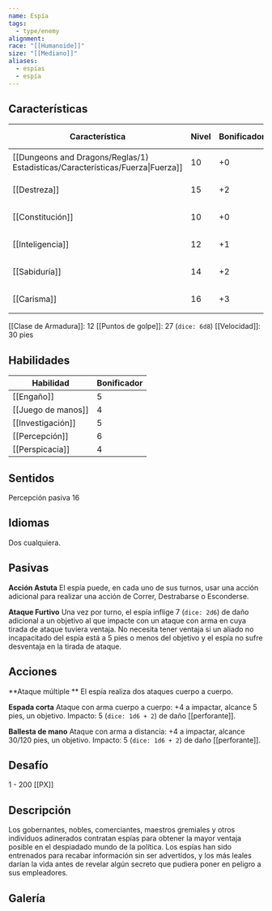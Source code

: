 ```yaml
---
name: Espía
tags:
  - type/enemy
alignment: 
race: "[[Humanoide]]"
size: "[[Mediano]]"
aliases:
  - espías
  - espía
---
```


## Características

| Característica                                                                 | Nivel | Bonificador | Lanzar dado      |
| ------------------------------------------------------------------------------ | ----- | ----------- | ---------------- |
| [[Dungeons and Dragons/Reglas/1) Estadisticas/Características/Fuerza\|Fuerza]] | 10    | +0          | `dice: 1d20 + 0` |
| [[Destreza]]                                                                   | 15    | +2          | `dice: 1d20 + 2` |
| [[Constitución]]                                                               | 10    | +0          | `dice: 1d20 + 0` |
| [[Inteligencia]]                                                               | 12    | +1          | `dice: 1d20 + 1` |
| [[Sabiduría]]                                                                  | 14    | +2          | `dice: 1d20 + 2` |
| [[Carisma]]                                                                    | 16    | +3          | `dice: 1d20 + 3` |

[[Clase de Armadura]]: 12
[[Puntos de golpe]]: 27 (`dice: 6d8`)
[[Velocidad]]: 30 pies

## Habilidades

| Habilidad | Bonificador |
| ---- | ---- |
| [[Engaño]] | 5 |
| [[Juego de manos]] | 4 |
| [[Investigación]] | 5 |
| [[Percepción]] | 6 |
| [[Perspicacia]] | 4 |

## Sentidos

Percepción pasiva 16

## Idiomas

Dos cualquiera.

## Pasivas

**Acción Astuta**
El espía puede, en cada uno de sus turnos, usar una acción adicional para realizar una acción de Correr, Destrabarse o Esconderse.


**Ataque Furtivo**
Una vez por turno, el espía inflige 7 (`dice: 2d6`) de daño adicional a un objetivo al que impacte con un ataque con arma en cuya tirada de ataque tuviera ventaja. No necesita tener ventaja si un aliado no incapacitado del espía está a 5 pies o menos del objetivo y el espía no sufre desventaja en la tirada de ataque.

## Acciones

**Ataque múltiple **
El espía realiza dos ataques cuerpo a cuerpo.

**Espada corta**
Ataque con arma cuerpo a cuerpo: +4 a impactar, alcance 5 pies, un objetivo. 
Impacto: 5 (`dice: 1d6 + 2`) de daño [[perforante]].

**Ballesta de mano**
Ataque con arma a distancia: +4 a impactar, alcance 30/120 pies, un objetivo. 
Impacto: 5 (`dice: 1d6 + 2`) de daño [[perforante]].

## Desafío

1 - 200 [[PX]]

## Descripción

Los gobernantes, nobles, comerciantes, maestros gremiales y otros individuos adinerados contratan espías para obtener la mayor ventaja posible en el despiadado mundo de la política. Los espías han sido entrenados para recabar información sin ser advertidos, y los más leales darían la vida antes de revelar algún secreto que pudiera poner en peligro a sus empleadores.

## Galería

